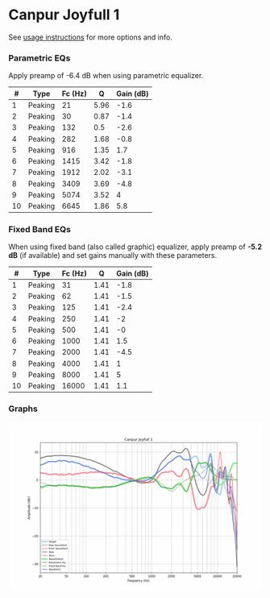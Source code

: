 # Canpur Joyfull 1
See [usage instructions](https://github.com/jaakkopasanen/AutoEq#usage) for more options and info.

### Parametric EQs
Apply preamp of -6.4 dB when using parametric equalizer.

|   # | Type    |   Fc (Hz) |    Q |   Gain (dB) |
|-----|---------|-----------|------|-------------|
|   1 | Peaking |        21 | 5.96 |        -1.6 |
|   2 | Peaking |        30 | 0.87 |        -1.4 |
|   3 | Peaking |       132 | 0.5  |        -2.6 |
|   4 | Peaking |       282 | 1.68 |        -0.8 |
|   5 | Peaking |       916 | 1.35 |         1.7 |
|   6 | Peaking |      1415 | 3.42 |        -1.8 |
|   7 | Peaking |      1912 | 2.02 |        -3.1 |
|   8 | Peaking |      3409 | 3.69 |        -4.8 |
|   9 | Peaking |      5074 | 3.52 |         4   |
|  10 | Peaking |      6645 | 1.86 |         5.8 |

### Fixed Band EQs
When using fixed band (also called graphic) equalizer, apply preamp of **-5.2 dB** (if available) and set gains manually with these parameters.

|   # | Type    |   Fc (Hz) |    Q |   Gain (dB) |
|-----|---------|-----------|------|-------------|
|   1 | Peaking |        31 | 1.41 |        -1.8 |
|   2 | Peaking |        62 | 1.41 |        -1.5 |
|   3 | Peaking |       125 | 1.41 |        -2.4 |
|   4 | Peaking |       250 | 1.41 |        -2   |
|   5 | Peaking |       500 | 1.41 |        -0   |
|   6 | Peaking |      1000 | 1.41 |         1.5 |
|   7 | Peaking |      2000 | 1.41 |        -4.5 |
|   8 | Peaking |      4000 | 1.41 |         1   |
|   9 | Peaking |      8000 | 1.41 |         5   |
|  10 | Peaking |     16000 | 1.41 |         1.1 |

### Graphs
![](./Canpur%20Joyfull%201.png)
